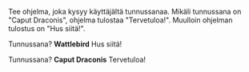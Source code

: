 

Tee ohjelma, joka kysyy käyttäjältä tunnussanaa. Mikäli tunnussana on "Caput Draconis", ohjelma tulostaa "Tervetuloa!". Muulloin ohjelman tulostus on "Hus siitä!".

<sample-output>

Tunnussana?
**Wattlebird**
Hus siitä!

</sample-output>

<sample-output>

Tunnussana?
**Caput Draconis**
Tervetuloa!

</sample-output>

